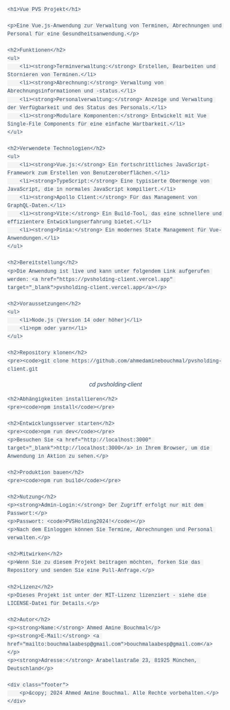 <!DOCTYPE html>
<html lang="de">
<head>
    <meta charset="UTF-8">
    <meta name="viewport" content="width=device-width, initial-scale=1.0">
    <title>Vue PVS Projekt</title>
    <style>
        body {
            font-family: Arial, sans-serif;
            color: #34495e;
            line-height: 1.6;
            margin: 20px;
        }
        h1 {
            text-align: center;
            color: #2c3e50;
        }
        h2 {
            margin-top: 20px;
            color: #2c3e50;
        }
        p {
            text-align: center;
            font-style: italic;
        }
        ul {
            list-style-type: disc;
            margin-left: 20px;
        }
        code {
            background-color: #f4f4f4;
            padding: 4px 8px;
            border-radius: 4px;
            font-family: 'Courier New', Courier, monospace;
        }
        a {
            color: #3498db;
            text-decoration: none;
        }
        a:hover {
            text-decoration: underline;
        }
        .footer {
            margin-top: 40px;
            text-align: center;
            font-size: 0.9em;
        }
    </style>
</head>
<body>

    <h1>Vue PVS Projekt</h1>

    <p>Eine Vue.js-Anwendung zur Verwaltung von Terminen, Abrechnungen und Personal für eine Gesundheitsanwendung.</p>

    <h2>Funktionen</h2>
    <ul>
        <li><strong>Terminverwaltung:</strong> Erstellen, Bearbeiten und Stornieren von Terminen.</li>
        <li><strong>Abrechnung:</strong> Verwaltung von Abrechnungsinformationen und -status.</li>
        <li><strong>Personalverwaltung:</strong> Anzeige und Verwaltung der Verfügbarkeit und des Status des Personals.</li>
        <li><strong>Modulare Komponenten:</strong> Entwickelt mit Vue Single-File Components für eine einfache Wartbarkeit.</li>
    </ul>

    <h2>Verwendete Technologien</h2>
    <ul>
        <li><strong>Vue.js:</strong> Ein fortschrittliches JavaScript-Framework zum Erstellen von Benutzeroberflächen.</li>
        <li><strong>TypeScript:</strong> Eine typisierte Obermenge von JavaScript, die in normales JavaScript kompiliert.</li>
        <li><strong>Apollo Client:</strong> Für das Management von GraphQL-Daten.</li>
        <li><strong>Vite:</strong> Ein Build-Tool, das eine schnellere und effizientere Entwicklungserfahrung bietet.</li>
        <li><strong>Pinia:</strong> Ein modernes State Management für Vue-Anwendungen.</li>
    </ul>

    <h2>Bereitstellung</h2>
    <p>Die Anwendung ist live und kann unter folgendem Link aufgerufen werden: <a href="https://pvsholding-client.vercel.app" target="_blank">pvsholding-client.vercel.app</a></p>

    <h2>Voraussetzungen</h2>
    <ul>
        <li>Node.js (Version 14 oder höher)</li>
        <li>npm oder yarn</li>
    </ul>

    <h2>Repository klonen</h2>
    <pre><code>git clone https://github.com/ahmedaminebouchmal/pvsholding-client.git
cd pvsholding-client</code></pre>

    <h2>Abhängigkeiten installieren</h2>
    <pre><code>npm install</code></pre>

    <h2>Entwicklungsserver starten</h2>
    <pre><code>npm run dev</code></pre>
    <p>Besuchen Sie <a href="http://localhost:3000" target="_blank">http://localhost:3000</a> in Ihrem Browser, um die Anwendung in Aktion zu sehen.</p>

    <h2>Produktion bauen</h2>
    <pre><code>npm run build</code></pre>

    <h2>Nutzung</h2>
    <p><strong>Admin-Login:</strong> Der Zugriff erfolgt nur mit dem Passwort:</p>
    <p>Passwort: <code>PVSHolding2024!</code></p>
    <p>Nach dem Einloggen können Sie Termine, Abrechnungen und Personal verwalten.</p>

    <h2>Mitwirken</h2>
    <p>Wenn Sie zu diesem Projekt beitragen möchten, forken Sie das Repository und senden Sie eine Pull-Anfrage.</p>

    <h2>Lizenz</h2>
    <p>Dieses Projekt ist unter der MIT-Lizenz lizenziert - siehe die LICENSE-Datei für Details.</p>

    <h2>Autor</h2>
    <p><strong>Name:</strong> Ahmed Amine Bouchmal</p>
    <p><strong>E-Mail:</strong> <a href="mailto:bouchmalaabesp@gmail.com">bouchmalaabesp@gmail.com</a></p>
    <p><strong>Adresse:</strong> Arabellastraße 23, 81925 München, Deutschland</p>

    <div class="footer">
        <p>&copy; 2024 Ahmed Amine Bouchmal. Alle Rechte vorbehalten.</p>
    </div>

</body>
</html>
